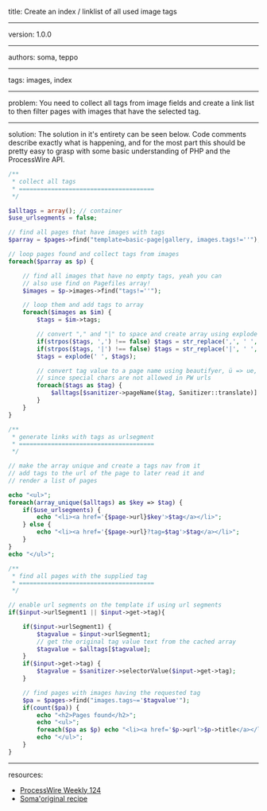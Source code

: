 title: Create an index / linklist of all used image tags

----

version: 1.0.0

----

authors: soma, teppo

----

tags: images, index

----

problem:
You need to collect all tags from image fields and create a link list to then filter pages with images that have the selected tag.

----

solution:
The solution in it's entirety can be seen below. Code comments describe exactly what is happening, and for the most part this should be pretty easy to grasp with some basic understanding of PHP and the ProcessWire API.
```PHP
/**
 * collect all tags
 * ======================================
 */

$alltags = array(); // container
$use_urlsegments = false;

// find all pages that have images with tags
$parray = $pages->find("template=basic-page|gallery, images.tags!=''");

// loop pages found and collect tags from images
foreach($parray as $p) {

    // find all images that have no empty tags, yeah you can
    // also use find on Pagefiles array!
    $images = $p->images->find("tags!=''");

    // loop them and add tags to array
    foreach($images as $im) {
        $tags = $im->tags;

        // convert "," and "|" to space and create array using explode
        if(strpos($tags, ',') !== false) $tags = str_replace(',', ' ', $tags);
        if(strpos($tags, '|') !== false) $tags = str_replace('|', ' ', $tags);
        $tags = explode(' ', $tags);

        // convert tag value to a page name using beautifyer, ü => ue, ö => oe
        // since special chars are not allowed in PW urls
        foreach($tags as $tag) {
            $alltags[$sanitizer->pageName($tag, Sanitizer::translate)] = $tag;
        }
    }
}

/**
 * generate links with tags as urlsegment
 * ======================================
 */

// make the array unique and create a tags nav from it
// add tags to the url of the page to later read it and
// render a list of pages

echo "<ul>";
foreach(array_unique($alltags) as $key => $tag) {
    if($use_urlsegments) {
        echo "<li><a href='{$page->url}$key'>$tag</a></li>";
    } else {
        echo "<li><a href='{$page->url}?tag=$tag'>$tag</a></li>";
    }
}
echo "</ul>";

/**
 * find all pages with the supplied tag
 * ======================================
 */

// enable url segments on the template if using url segments
if($input->urlSegment1 || $input->get->tag){

    if($input->urlSegment1) {
        $tagvalue = $input->urlSegment1;
        // get the original tag value text from the cached array
        $tagvalue = $alltags[$tagvalue];
    }
    if($input->get->tag) {
        $tagvalue = $sanitizer->selectorValue($input->get->tag);
    }

    // find pages with images having the requested tag
    $pa = $pages->find("images.tags~='$tagvalue'");
    if(count($pa)) {
        echo "<h2>Pages found</h2>";
        echo "<ul>";
        foreach($pa as $p) echo "<li><a href='$p->url'>$p->title</a></li>";
        echo "</ul>";
    }
}
```

----

resources:
* [ProcessWire Weekly 124](https://weekly.pw/issue/124/)
* [Soma'original recipe](https://gist.github.com/somatonic/5808897)
